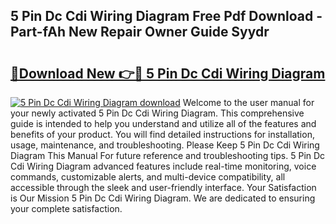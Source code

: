## 5 Pin Dc Cdi Wiring Diagram Free Pdf Download - Part-fAh New Repair Owner Guide Syydr

# <h2><a href="http://dfhm7f.blite.top/?on=5+Pin+Dc+Cdi+Wiring+Diagram">🔗Download New 👉🔴 5 Pin Dc Cdi Wiring Diagram</a></h2>

[![5 Pin Dc Cdi Wiring Diagram download](https://i.imgur.com/lujVjoI.png)](http://dfhm7f.blite.top/?on=5+Pin+Dc+Cdi+Wiring+Diagram)
Welcome to the user manual for your newly activated 5 Pin Dc Cdi Wiring Diagram. This comprehensive guide is intended to help you understand and utilize all of the features and benefits of your product. You will find detailed instructions for installation, usage, maintenance, and troubleshooting. Please Keep 5 Pin Dc Cdi Wiring Diagram This Manual For future reference and troubleshooting tips. 5 Pin Dc Cdi Wiring Diagram advanced features include real-time monitoring, voice commands, customizable alerts, and multi-device compatibility, all accessible through the sleek and user-friendly interface. Your Satisfaction is Our Mission 5 Pin Dc Cdi Wiring Diagram. We are dedicated to ensuring your complete satisfaction.
